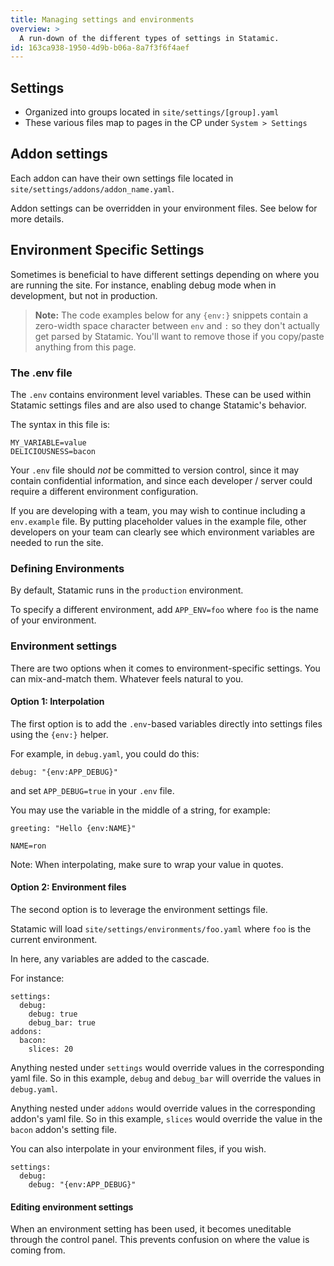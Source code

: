 ```yaml
---
title: Managing settings and environments
overview: >
  A run-down of the different types of settings in Statamic.
id: 163ca938-1950-4d9b-b06a-8a7f3f6f4aef
---
```

## Settings

- Organized into groups located in `site/settings/[group].yaml`
- These various files map to pages in the CP under `System > Settings`


## Addon settings

Each addon can have their own settings file located in `site/settings/addons/addon_name.yaml`.

Addon settings can be overridden in your environment files. See below for more details.


## Environment Specific Settings

Sometimes is beneficial to have different settings depending on where you are running the site. For instance, enabling debug mode when in development, but not in production.

> **Note:** The code examples below for any `{env‌:}` snippets contain a zero-width space character between `env` and `:` so they don't actually get parsed by Statamic. You'll want to remove those if you copy/paste anything from this page.

### The .env file

The `.env` contains environment level variables. These can be used within Statamic settings files and are also used to change Statamic's behavior.

The syntax in this file is:

```
MY_VARIABLE=value
DELICIOUSNESS=bacon
```

Your `.env` file should _not_ be committed to version control, since it may contain confidential information, and since each developer / server could require a different environment configuration.

If you are developing with a team, you may wish to continue including a `env.example` file. By putting placeholder values in the example file, other developers on your team can clearly see which environment variables are needed to run the site.

### Defining Environments

By default, Statamic runs in the `production` environment.

To specify a different environment, add `APP_ENV=foo` where `foo` is the name of your environment.

### Environment settings

There are two options when it comes to environment-specific settings. You can mix-and-match them. Whatever feels natural to you.

#### Option 1: Interpolation

The first option is to add the `.env`-based variables directly into settings files using the `{env‌:}` helper.

For example, in `debug.yaml`, you could do this:

``` .language-yaml
debug: "{env‌:APP_DEBUG}"
```

and set `APP_DEBUG=true` in your `.env` file.

You may use the variable in the middle of a string, for example:

``` .language-yaml
greeting: "Hello {env‌:NAME}"
```

```
NAME=ron
```

Note: When interpolating, make sure to wrap your value in quotes.

#### Option 2: Environment files

The second option is to leverage the environment settings file.

Statamic will load `site/settings/environments/foo.yaml` where `foo` is the current environment.

In here, any variables are added to the cascade.

For instance:

``` .language-yaml
settings:
  debug:
    debug: true
    debug_bar: true
addons:
  bacon:
    slices: 20
```

Anything nested under `settings` would override values in the corresponding yaml file. So in this example, `debug` and `debug_bar` will override the values in `debug.yaml`.

Anything nested under `addons` would override values in the corresponding addon's yaml file. So in this example, `slices` would override the value in the `bacon` addon's setting file.

You can also interpolate in your environment files, if you wish.

``` .language-yaml
settings:
  debug:
    debug: "{env‌:APP_DEBUG}"
```

#### Editing environment settings

When an environment setting has been used, it becomes uneditable through the control panel. This prevents confusion on where the value is coming from.
